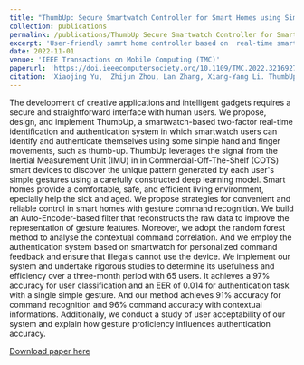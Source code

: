 ```yaml
---
title: "ThumbUp: Secure Smartwatch Controller for Smart Homes using Simple Hand Gestures."
collection: publications
permalink: /publications/ThumbUp Secure Smartwatch Controller for Smart Homes using Simple Hand Gestures
excerpt: 'User-friendly samrt home controller based on  real-time smartwatch HAR and authentication system.'
date: 2022-11-01
venue: 'IEEE Transactions on Mobile Computing (TMC)'
paperurl: 'https://doi.ieeecomputersociety.org/10.1109/TMC.2022.3216927'
citation: 'Xiaojing Yu,  Zhijun Zhou, Lan Zhang, Xiang-Yang Li. ThumbUp: Secure Smartwatch Controller for Smart Homes using Simple Hand Gestures, Transactions on Mobile Computing  (TMC 2022).'
---
```

The development of creative applications and intelligent gadgets requires a secure and straightforward interface with human users. We propose, design, and implement ThumbUp, a smartwatch-based two-factor real-time identification and authentication system in which smartwatch users can identify and authenticate themselves using some simple hand and finger movements, such as thumb-up. ThumbUp leverages the signal from the Inertial Measurement Unit (IMU) in in Commercial-Off-The-Shelf (COTS) smart devices to discover the unique pattern generated by each user's simple gestures using a carefully constructed deep learning model. Smart homes provide a comfortable, safe, and efficient living environment, epecially help the sick and aged. We propose strategies for convenient and reliable control in smart homes with gesture command recognition. We build an Auto-Encoder-based filter that reconstructs the raw data to improve the representation of gesture features. Moreover, we adopt the random forest method to analyse the contextual command correlation. And we employ the authentication system based on smartwatch for personalized command feedback and ensure that illegals cannot use the device. We implement our system and undertake rigorous studies to determine its usefulness and efficiency over a three-month period with 65 users. It achieves a 97% accuracy for user classification and an EER of 0.014 for authentication task with a single simple gesture. And our method achieves 91% accuracy for command recognition and 96% command accuracy with contextual informations. Additionally, we conduct a study of user acceptability of our system and explain how gesture proficiency influences authentication accuracy.

[Download paper here](https://doi.ieeecomputersociety.org/10.1109/TMC.2022.3216927)


